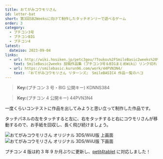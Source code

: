 ```yaml
---
title: おてがみコウモリさん
id: letter-bat
short: 第3回SB2Weeksに向けて制作したタッチオンリーで遊べるゲーム
order: 3
category:
  - プチコン3号
  - プチコンBIG
  - プチコン4
latest:
  dateiso: 2023-09-04
links:
  - url: http://wiki.hosiken.jp/petc3gou/?Toukou%2FSmileBasic2weeks%20%C5%EA%B9%C6%BA%EE%C9%CA%BD%B8
    text: SmileBasic2weeks 投稿作品集（プチコン3号＆BIGまとめWiki）リンク切れ
  - url: https://smilebasic.kurun96.com/work/44PVN3N4/
    text: 『おてがみコウモリさん リターンズ』 SmileBASIC4 作品一覧のハコ
---
```


> **Key:**(プチコン 3 号・BIG 公開キー) KDNNS384

> **Key:**(プチコン 4 公開キー) 44PVN3N4

一度くらいコンテストに作品を出してみようと思い立って制作した作品です。

タッチパネルの左をタッチすると左に、右をタッチすると右にコウモリさんが移動するので、お手紙を回収し、長く飛び続けましょう。

<div class="three-ds">

![おてがみコウモリさん オリジナル 3DS/WiiU版 上画面](image/letbat_up.jpg)
![おてがみコウモリさん オリジナル 3DS/WiiU版 下画面](image/letbat_down.jpg)

</div>

プチコン 4 版は約 3 年 9 か月ぶりに更新し、[petit4tablet](https://booth.pm/ja/items/3815403) に対応しました！
